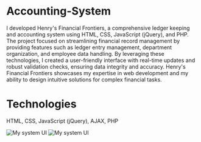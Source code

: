# Accounting-System
I developed Henry's Financial Frontiers, a comprehensive ledger keeping and accounting system using HTML, CSS, JavaScript (jQuery), and PHP. The project focused on streamlining financial record management by providing features such as ledger entry management, department organization, and employee data handling. By leveraging these technologies, I created a user-friendly interface with real-time updates and robust validation checks, ensuring data integrity and accuracy. Henry's Financial Frontiers showcases my expertise in web development and my ability to design intuitive solutions for complex financial tasks.

# Technologies
HTML, CSS, JavaScript (jQuery), AJAX, PHP

<picture>
  <img alt="My system UI" src="https://i.imgur.com/srnpvcc.jpg">
  <img alt="My system UI" src="https://i.imgur.com/GHkopiz.jpg">
</picture>

